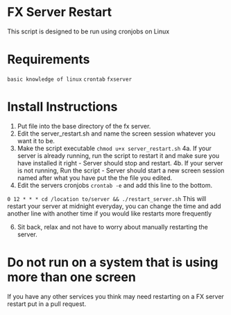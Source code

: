 # FX Server Restart

This script is designed to be run using cronjobs on Linux

# Requirements

`basic knowledge of linux`
`crontab`
`fxserver`

# Install Instructions

1. Put file into the base directory of the fx server.
2. Edit the server_restart.sh and name the screen session whatever you want it to be.
3. Make the script executable `chmod u+x server_restart.sh`
4a. If your server is already running, run the script to restart it and make sure you have installed it right - Server should stop and restart. 
4b. If your server is not running, Run the script - Server should start a new screen session named after what you have put the the file you edited.
5. Edit the servers cronjobs `crontab -e` and add this line to the bottom.

`0 12 * * * cd /location to/server && ./restart_server.sh`
This will restart your server at midnight everyday, you can change the time and add another line with another time if you would like restarts more frequently

6. Sit back, relax and not have to worry about manually restarting the server.

# Do not run on a system that is using more than one screen

If you have any other services you think may need restarting on a FX server restart put in a pull request.
